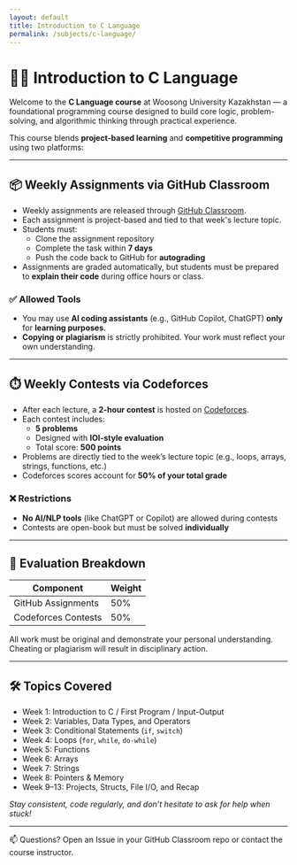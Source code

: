 ```yaml
---
layout: default
title: Introduction to C Language
permalink: /subjects/c-language/
---
```


# 🧑‍💻 Introduction to C Language

Welcome to the **C Language course** at Woosong University Kazakhstan — a foundational programming course designed to build core logic, problem-solving, and algorithmic thinking through practical experience.

This course blends **project-based learning** and **competitive programming** using two platforms:

---

## 📦 Weekly Assignments via GitHub Classroom

- Weekly assignments are released through [GitHub Classroom](https://classroom.github.com/).
- Each assignment is project-based and tied to that week's lecture topic.
- Students must:
  - Clone the assignment repository
  - Complete the task within **7 days**
  - Push the code back to GitHub for **autograding**
- Assignments are graded automatically, but students must be prepared to **explain their code** during office hours or class.

### ✅ Allowed Tools
- You may use **AI coding assistants** (e.g., GitHub Copilot, ChatGPT) **only** for **learning purposes**.
- **Copying or plagiarism** is strictly prohibited. Your work must reflect your own understanding.

---

## ⏱️ Weekly Contests via Codeforces

- After each lecture, a **2-hour contest** is hosted on [Codeforces](https://codeforces.com/).
- Each contest includes:
  - **5 problems**
  - Designed with **IOI-style evaluation**
  - Total score: **500 points**
- Problems are directly tied to the week’s lecture topic (e.g., loops, arrays, strings, functions, etc.)
- Codeforces scores account for **50% of your total grade**

### ❌ Restrictions
- **No AI/NLP tools** (like ChatGPT or Copilot) are allowed during contests
- Contests are open-book but must be solved **individually**

---

## 📝 Evaluation Breakdown

| Component               | Weight |
|------------------------|--------|
| GitHub Assignments     | 50%    |
| Codeforces Contests    | 50%    |

All work must be original and demonstrate your personal understanding. Cheating or plagiarism will result in disciplinary action.

---

## 🛠️ Topics Covered

- Week 1: Introduction to C / First Program / Input-Output
- Week 2: Variables, Data Types, and Operators
- Week 3: Conditional Statements (`if`, `switch`)
- Week 4: Loops (`for`, `while`, `do-while`)
- Week 5: Functions
- Week 6: Arrays
- Week 7: Strings
- Week 8: Pointers & Memory
- Week 9–13: Projects, Structs, File I/O, and Recap

_Stay consistent, code regularly, and don’t hesitate to ask for help when stuck!_

---

📫 Questions? Open an Issue in your GitHub Classroom repo or contact the course instructor.
